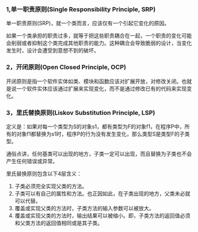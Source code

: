 ### 1,单一职责原则(Single Responsibility Principle, SRP)
单一职责原则(SRP)，就一个类而言，应该仅有一个引起它变化的原因。

如果一个类承担的职责过多，就等于把这些职责耦合在一起，一个职责的变化可能会削弱或者抑制这个类完成其他职责的能力。这种耦合会导致脆弱的设计，当变化发生时，设计会遭受到意想不到的破坏。

### 2，开闭原则(Open Closed Principle, OCP)
开闭原则是指一个软件实体如类、模块和函数应该对扩展开放，对修改关闭。也就是说一个软件实体应该通过扩展来实现变化，而不是通过修改已有的代码来实现变化。

### 3，里氏替换原则(Liskov Substitution Principle, LSP)
定义是：如果对每一个类型为S的对象s1，都有类型为F的对象f1，在程序P中，所有的对象f1都替换为s1时，程序P的行为没有发生变化，那么类型S是类型F的子类型。

通俗点讲，任何基类可以出现的地方，子类一定可以出现，而且替换为子类也不会产生任何错误或异常。

里氏替换原则包含以下4层含义：
1. 子类必须完全实现父类的方法。
2. 子类可以有自己的属性和方法。也正因如此，在子类出现的地方，父类未必就可以代替。
3. 覆盖或实现父类的方法时，子类方法的输入参数可以被放大。
4. 覆盖或实现父类的方法时，输出结果可以被缩小。即，子类方法的返回值必须和父类方法的返回值相同或是其子类。